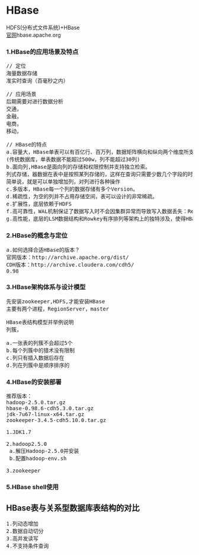 # HBase
HDFS(分布式文件系统)+HBase
[<br>官网](http://hbase.apache.org/)hbase.apache.org
### 1.HBase的应用场景及特点
<pre>
// 定位
海量数据存储
准实时查询（百毫秒之内）

// 应用场景
后期需要对进行数据分析
交通，
金融，
电商，
移动，

// HBase的特点
a.容量大，HBase单表可以有百亿行、百万列，数据矩阵横向和纵向两个维度所支持的数据量级都非常具有弹性。
(传统数据库，单表数据不能超过500w，列不能超过30列)
b.面向列,HBase是面向列的存储和权限控制并支持独立检索。
列式存储，器数据在表中是按照某列存储的，这样在查询只需要少数几个字段的时候，能大大减少读取的数据量。
简单说，就是可以单独增加列，对列进行各种操作
c.多版本，HBase每一个列的数据存储有多个Version。
d.稀疏性，为空的列并不占用存储空间，表可以设计的非常稀疏。
e.扩展性，底层依赖于HDFS
f.高可靠性，WAL机制保证了数据写入时不会因集群异常而导致写入数据丢失：Replication机制保证了在集群出现严重的问题时，数据不会发生丢失或损坏。而且HBase底层使用HDFS HDFS本身也有备份。
g.高性能，底层的LSM数据结构和Rowkey有序排列等架构上的独特涉及，使得HBase具有非常高的写入性能。region切分、主键索引和缓存机制使得HBase在海量数据下具备一定的随机读取性能，该性能针对Rowkey的查询能够到大毫秒级别。
</pre>

### 2.HBase的概念与定位
<pre>
a.如何选择合适HBase的版本？
官网版本：http://archive.apache.org/dist/
CDH版本：http://archive.cloudera.com/cdh5/
0.98
</pre>
### 3.HBase架构体系与设计模型
<pre>
先安装zookeeper,HDFS,才能安装HBase
主要有两个进程，RegionServer，master

HBase表结构模型并举例说明
列簇，

a.一张表的列簇不会超过5个
b.每个列簇中的猎术没有限制
c.列只有插入数据后存在
d.列在列簇中是顺序排序的
</pre>
### 4.HBase的安装部署
<pre>
推荐版本：
hadoop-2.5.0.tar.gz
hbase-0.98.6-cdh5.3.0.tar.gz
jdk-7u67-linux-x64.tar.gz
zookeeper-3.4.5-cdh5.10.0.tar.gz

1.JDK1.7

2.hadoop2.5.0
 a.解压Hadoop-2.5.0并安装
 b.配置hadoop-env.sh

3.zookeeper
</pre>
### 5.HBase shell使用

## HBase表与关系型数据库表结构的对比
<pre>
1.列动态增加
2.数据自动切分
3.高并发读写
4.不支持条件查询
</pre>
